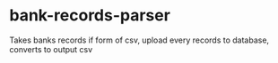 # bank-records-parser
Takes banks records if form of csv, upload every records to database, converts to output csv
